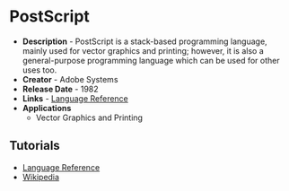 # PostScript
- **Description** - PostScript is a stack-based programming language, mainly used for vector graphics and printing; however, it is also a general-purpose programming language which can be used for other uses too.
- **Creator** - Adobe Systems 
- **Release Date** - 1982
- **Links** - [Language Reference](https://www.adobe.com/jp/print/postscript/pdfs/PLRM.pdf)
- **Applications**
  * Vector Graphics and Printing


## Tutorials
* [Language Reference](https://www.adobe.com/jp/print/postscript/pdfs/PLRM.pdf)
* [Wikipedia](https://en.wikipedia.org/wiki/PostScript)
